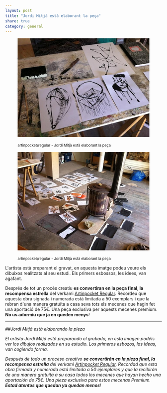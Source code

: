 ```yaml
---
layout: post
title: "Jordi Mitjà està elaborant la peça"
share: true
category: general
---
```


<figure class="text-center">
	<img src="/public/img/dibuixos-de-jordi-mitja-verkami-apadrina-una-lletra-artinpocket-regular.jpg" alt="artinpocket/regular - Jordi Mitjà està elaborant la peça" title="artinpocket/regular - Jordi Mitjà està elaborant la peça">
	<figcaption>
		<p><small>artinpocket/regular - Jordi Mitjà està elaborant la peça</small></p>
	</figcaption>
</figure>

<!--more-->

<figure class="text-center">
	<img src="/public/img/mes-dibuixos-de-jordi-mitja-verkami-apadrina-una-lletra-artinpocket-regular.jpg" alt="artinpocket/regular - Jordi Mitjà està elaborant la peça" title="artinpocket/regular - Jordi Mitjà està elaborant la peça">
	<figcaption>
		<p><small>artinpocket/regular - Jordi Mitjà està elaborant la peça</small></p>
	</figcaption>
</figure>

L'artista està preparant el gravat, en aquesta imatge podeu veure els dibuixos realitzats al seu estudi. Els primers esbossos, les idees, van agafant.

Després de tot un procés creatiu **es convertiran en la peça final, la recompensa estrella** del verkami [Artinpocket Regular](http://www.verkami.com/projects/8133-tipografia-artinpocket-regular). Recordeu que aquesta obra signada i numerada està limitada a 50 exemplars i que la rebran d'una manera gratuïta a casa seva tots els mecenes que hagin fet una aportació de 75€. Una peça exclusiva per aquests mecenes premium. **No us adormiu que ja en queden menys**!

---

##*Jordi Mitjà está elaborando la pieza*

*El artista Jordi Mitjà está preparando el grabado, en esta imagen podéis ver los dibujos realizados en su estudio. Los primeros esbozos, las ideas, van cogiendo forma.* 

*Después de todo un proceso creativo <strong>se convertirán en la pieza final, la recompensa estrella</strong> del verkami [Artinpocket Regular](http://www.verkami.com/projects/8133-tipografia-artinpocket-regular). Recordad que esta obra firmada y numerada está limitada a 50 ejemplares y que la recibirán de una manera gratuita a su casa todos los mecenes que hayan hecho una aportación de 75€. Una pieza exclusiva para estos mecenas Premium. <strong>Estad atentos que quedan ya quedan menos</strong>!*